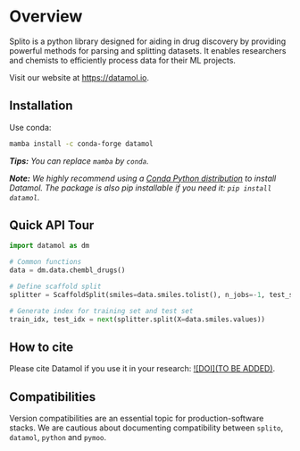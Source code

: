 # Overview

Splito is a python library designed for aiding in drug discovery by providing powerful methods for parsing and splitting datasets. It enables researchers and chemists to efficiently process data for their ML projects.

Visit our website at <https://datamol.io>.

## Installation

Use conda:

```bash
mamba install -c conda-forge datamol
```

_**Tips:** You can replace `mamba` by `conda`._

_**Note:** We highly recommend using a [Conda Python distribution](https://github.com/conda-forge/miniforge) to install Datamol. The package is also pip installable if you need it: `pip install datamol`._

## Quick API Tour

```python
import datamol as dm

# Common functions
data = dm.data.chembl_drugs() 

# Define scaffold split
splitter = ScaffoldSplit(smiles=data.smiles.tolist(), n_jobs=-1, test_size=0.2, random_state=111)

# Generate index for training set and test set
train_idx, test_idx = next(splitter.split(X=data.smiles.values))

```

## How to cite

Please cite Datamol if you use it in your research: [![DOI](TO BE ADDED)]().

## Compatibilities

Version compatibilities are an essential topic for production-software stacks. We are cautious about documenting compatibility between `splito`, `datamol`, `python` and `pymoo`.
